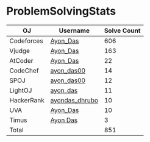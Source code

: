 # ProblemSolvingStats

| OJ | Username | Solve Count |
| -- | -------- | ----------- |
| Codeforces | [Ayon_Das](https://codeforces.com/profile/Ayon_Das) | 606 |
| Vjudge | [Ayon_Das](https://vjudge.net/user/Ayon_Das) | 163 |
| AtCoder | [Ayon_Das](https://atcoder.jp/users/Ayon_Das) | 22 |
| CodeChef | [ayon_das00](https://www.codechef.com/users/ayon_das00) | 14 |
| SPOJ | [ayon_das00](https://www.spoj.com/users/ayon_das00/) | 12 | 
| LightOJ | [ayon_das](https://lightoj.com/user/ayon_das) | 11 | 
| HackerRank | [ayondas_dhrubo](https://www.hackerrank.com/profile/ayondas_dhrubo) | 10 |
| UVA | [Ayon_Das](https://uhunt.onlinejudge.org/id/1320269) | 10 |
| Timus | [Ayon Das](https://acm.timus.ru/author.aspx?id=312405) | 3 |
| Total | | 851 |
